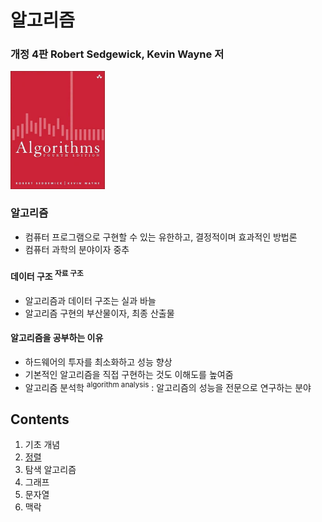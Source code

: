 # 알고리즘

### 개정 4판 Robert Sedgewick, Kevin Wayne 저

<img src="img.png" width="30%">

### 알고리즘

- 컴퓨터 프로그램으로 구현할 수 있는 유한하고, 결정적이며 효과적인 방법론
- 컴퓨터 과학의 분야이자 중추

#### 데이터 구조 <sup>자료 구조</sup>

- 알고리즘과 데이터 구조는 실과 바늘
- 알고리즘 구현의 부산물이자, 최종 산출물

#### 알고리즘을 공부하는 이유

- 하드웨어의 투자를 최소화하고 성능 향상
- 기본적인 알고리즘을 직접 구현하는 것도 이해도를 높여줌
- 알고리즘 분석학 <sup>algorithm analysis</sup> : 알고리즘의 성능을 전문으로 연구하는 분야

## Contents

1. 기초 개념
2. [정렬](contents/2_정렬/README.md)
3. 탐색 알고리즘
4. 그래프
5. 문자열
6. 맥락


